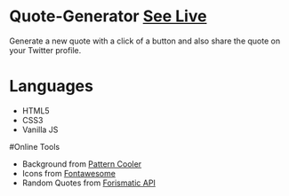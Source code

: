 # Quote-Generator [See Live](https://juanitafadul.github.io/quote-generator/)

Generate a new quote with a click of a button and also share the quote on your Twitter profile.


# Languages
 + HTML5
 + CSS3
 + Vanilla JS
 
#Online Tools 
+ Background from [Pattern Cooler](http://www.heropatterns.com)
+ Icons from [Fontawesome](https://fontawesome.com/)
+ Random Quotes from [Forismatic API](https://api.forismatic.com/api/1.0/?method=getQuote&lang=en&format=json)

